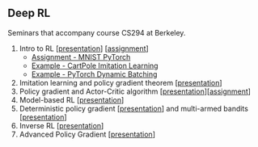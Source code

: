 ## Deep RL

Seminars that accompany course CS294 at Berkeley.

1. Intro to RL [[presentation](seminar_1/intro_rl_14Oct17.pdf)] [[assignment](Assignments/HW1/assignment1.md)]
    * [Assignment - MNIST PyTorch](Assignments/HW1/mnist_pytorch.ipynb)
    * [Example - CartPole Imitation Learning](Assignments/HW1/CartPole_imitation_example.ipynb)
    * [Example - PyTorch Dynamic Batching](seminar_1/pytorch_dynamic_batching.ipynb)
2. Imitation learning and policy gradient theorem [[presentation](seminar_2/policy_gradient_28Oct17.pdf)]
3. Policy gradient and Actor-Critic algorithm [[presentation](seminar_3/policy_gradient_AC_11Nov17.pdf)][[assignment](Assignments/HW2/assignment2.md)]
4. Model-based RL [[presentation](seminar_4/model_based_RL_18Nov17.pdf)]
5. Deterministic policy gradient [[presentation](seminar_5/ddpg_02Dec17.pdf)] and multi-armed bandits [[presentation](seminar_5/bandits_02Dec17.pdf)]
6. Inverse RL [[presentation](seminar_6/inverse_RL_09Dec17.pdf)]
7. Advanced Policy Gradient [[presentation](seminar_7/Adv_PG_16Dec17.pdf)]

